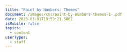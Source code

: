 ```yaml
---
title: "Paint by Numbers: Themes"
document: /images/cms/paint-by-numbers-themes-1-.pdf
date: 2023-03-01T19:59:21.586Z
isMobile: false
topics:
  - content
userTypes:
  - staff
---
```

